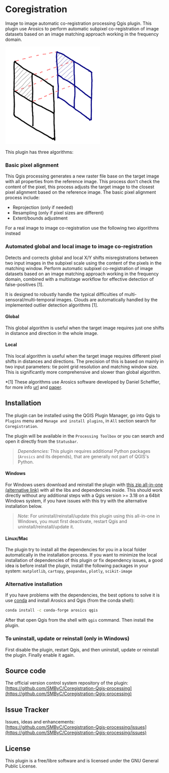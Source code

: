 # Coregistration

Image to image automatic co-registration processing Qgis plugin. This plugin use Arosics to perform automatic subpixel co-registration of image datasets based on an image matching approach working in the frequency domain.

![](docs/img/coregistration.png)

This plugin has three algorithms:

### Basic pixel alignment

This Qgis processing generates a new raster file base on the target image with all properties from the reference image. This process don't check the content of the pixel, this process adjusts the target image to the closest pixel alignment based on the reference image. The basic pixel alignment process include:

* Reprojection (only if needed)
* Resampling (only if pixel sizes are different)
* Extent/bounds adjustment

For a real image to image co-registration use the following two algorithms instead

### Automated global and local image to image co-registration

Detects and corrects global and local X/Y shifts misregistrations between two input images in the subpixel scale using the content of the pixels in the matching window. Perform automatic subpixel co-registration of image datasets based on an image matching approach working in the frequency domain, combined with a multistage workflow for effective detection of false-positives [1].
        
It is designed to robustly handle the typical difficulties of multi-sensoral/multi-temporal images. Clouds are automatically handled by the implemented outlier detection algorithms [1].

#### Global

This global algorithm is useful when the target image requires just one shifts in distance and direction in the whole image.

#### Local

This local algorithm is useful when the target image requires different pixel shifts in distances and directions. The precision of this is based on mainly in two input parameters: tie point grid resolution and matching window size. This is significantly more comprehensive and slower than global algorithm.

*[1] These algorithms use Arosics software developed by Daniel Scheffler, for more info <a href="https://danschef.git-pages.gfz-potsdam.de/arosics/doc/">url</a> and <a href="https://doi.org/10.3390/rs9070676">paper</a>.

## Installation

The plugin can be installed using the QGIS Plugin Manager, go into Qgis to `Plugins` menu and `Manage and install plugins`, in `All` section search for `Coregistration`.

The plugin will be available in the `Processing Toolbox` or you can search and open it directly from the `Statusbar`.

> *Dependencies:* 
    This plugin requires additional Python packages (`Arosics` and its depends), that are generally not part of QGIS's Python. 

#### Windows
For Windows users download and reinstall the plugin with [this zip all-in-one](https://drive.google.com/uc?export=download&confirm=gzst&id=1RdtkZnxR53xFpvgdssampyvSiANwiZdZ) [(alternative link)](https://www.dropbox.com/s/b11w3kqufsrmvdj/Coregistration.zip?dl=1) with all the libs and dependencies inside. This should work directly without any additional steps with a Qgis version >= 3.18 on a 64bit Windows system, if you have issues with this try with the alternative installation below.

> *Note:* For uninstall/reinstall/update this plugin using this all-in-one in Windows, you must first deactivate, restart Qgis and uninstall/reinstall/update it.

#### Linux/Mac 
The plugin try to install all the dependencies for you in a local folder automatically in the installation process. If you want to minimize the local installation of dependencies of this plugin or fix dependency issues, a good idea is before install the plugin, install the following packages in your system: `matplotlib`, `cartopy`, `geopandas`, `plotly`, `scikit-image`

### Alternative installation

If you have problems with the dependencies, the best options to solve it is use [conda](https://docs.conda.io/en/latest/miniconda.html) and install Arosics and Qgis (from the conda shell):

```bash
conda install -c conda-forge arosics qgis
```

After that open Qgis from the shell with `qgis` command. Then install the plugin.

### To uninstall, update or reinstall (only in Windows)

First disable the plugin, restart Qgis, and then uninstall, update or reinstall the plugin. Finally enable it again.

## Source code

The official version control system repository of the plugin:
[https://github.com/SMByC/Coregistration-Qgis-processing](https://github.com/SMByC/Coregistration-Qgis-processing)

## Issue Tracker

Issues, ideas and enhancements: [https://github.com/SMByC/Coregistration-Qgis-processing/issues](https://github.com/SMByC/Coregistration-Qgis-processing/issues)

## License

This plugin is a free/libre software and is licensed under the GNU General Public License.
